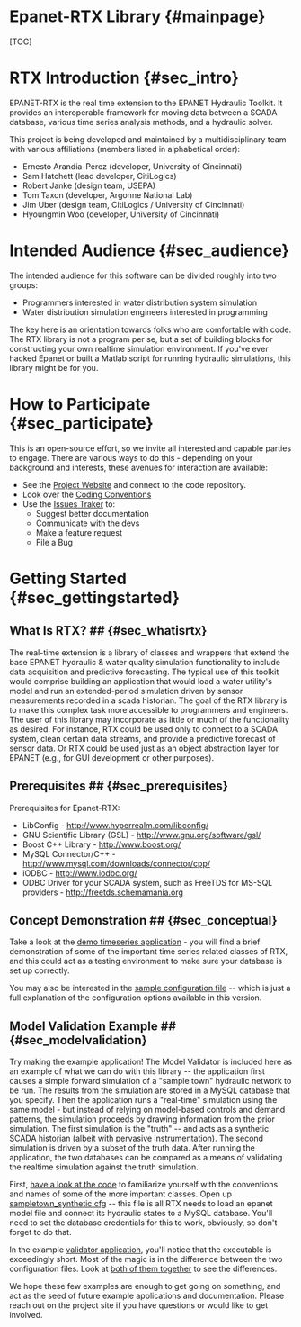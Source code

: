Epanet-RTX Library                        {#mainpage}
==========

[TOC]

RTX Introduction					{#sec_intro}
============
EPANET-RTX is the real time extension to the EPANET Hydraulic Toolkit. It provides an interoperable framework for moving data between a SCADA database, various time series analysis methods, and a hydraulic solver.

This project is being developed and maintained by a multidisciplinary team with various affiliations (members listed in alphabetical order):
 
 - Ernesto Arandia-Perez (developer, University of Cincinnati)
 - Sam Hatchett (lead developer, CitiLogics)
 - Robert Janke (design team, USEPA)
 - Tom Taxon (developer, Argonne National Lab)
 - Jim Uber (design team, CitiLogics / University of Cincinnati)
 - Hyoungmin Woo (developer, University of Cincinnati)
 
Intended Audience				{#sec_audience}
=================
 The intended audience for this software can be divided roughly into two groups:
 
 - Programmers interested in water distribution system simulation
 - Water distribution simulation engineers interested in programming
 
 The key here is an orientation towards folks who are comfortable with code. The RTX library is not a program per se, but a set of building blocks for constructing your own realtime simulation environment. If you've ever hacked Epanet or built a Matlab script for running hydraulic simulations, this library might be for you.
 
How to Participate				{#sec_participate}
================== 
 This is an open-source effort, so we invite all interested and capable parties to engage. There are various ways to do this - depending on your background and interests, these avenues for interaction are available:
 
- See the [Project Website](https://github.com/OpenWaterAnalytics/epanet-rtx) and connect to the code repository.
- Look over the [Coding Conventions](conventions.html)
- Use the [Issues Traker](https://github.com/OpenWaterAnalytics/epanet-rtx/issues) to:
	+ Suggest better documentation
	+ Communicate with the devs
	+ Make a feature request
	+ File a Bug
 
 
Getting Started					{#sec_gettingstarted}
===============
## What Is RTX? ##							{#sec_whatisrtx}
The real-time extension is a library of classes and wrappers that extend the base EPANET hydraulic & water quality simulation functionality to include data acquisition and predictive forecasting. The typical use of this toolkit would comprise building an application that would load a water utility's model and run an extended-period simulation driven by sensor measurements recorded in a scada historian. The goal of the RTX library is to make this complex task more accessible to programmers and engineers.
The user of this library may incorporate as little or much of the functionality as desired. For instance, RTX could be used only to connect to a SCADA system, clean certain data streams, and provide a predictive forecast of sensor data. Or RTX could be used just as an object abstraction layer for EPANET (e.g., for GUI development or other purposes).
 
## Prerequisites ##							{#sec_prerequisites}
Prerequisites for Epanet-RTX:
 
 - LibConfig - http://www.hyperrealm.com/libconfig/
 - GNU Scientific Library (GSL) - http://www.gnu.org/software/gsl/
 - Boost C++ Library - http://www.boost.org/
 - MySQL Connector/C++ - http://www.mysql.com/downloads/connector/cpp/
 - iODBC - http://www.iodbc.org/
 - ODBC Driver for your SCADA system, such as FreeTDS for MS-SQL providers - http://freetds.schemamania.org
 
## Concept Demonstration ##					{#sec_conceptual}
Take a look at the [demo timeseries application](demo_ts.html) - you will find a brief demonstration of some of the important time series related classes of RTX, and this could act as a testing environment to make sure your database is set up correctly.
 
You may also be interested in the [sample configuration file](sampleconfig.html) -- which is just a full explanation of the configuration options available in this version.
 
## Model Validation Example ##				{#sec_modelvalidation}
Try making the example application! The Model Validator is included here as an example of what we can do with this library -- the application first causes a simple forward simulation of a "sample town" hydraulic network to be run. The results from the simulation are stored in a MySQL database that you specify. Then the application runs a "real-time" simulation using the same model - but instead of relying on model-based controls and demand patterns, the simulation proceeds by drawing information from the prior simulation. The first simulation is the "truth" -- and acts as a synthetic SCADA historian (albeit with pervasive instrumentation). The second simulation is driven by a subset of the truth data. After running the application, the two databases can be compared as a means of validating the realtime simulation against the truth simulation.
 
 First, [have a look at the code](validation_code.html) to familiarize yourself with the conventions and names of some of the more important classes. Open up [sampletown_synthetic.cfg](validation_config_synthetic.html) -- this file is all RTX needs to load an epanet model file and connect its hydraulic states to a MySQL database. You'll need to set the database credentials for this to work, obviously, so don't forget to do that.
 
 In the example [validator application](validation_code.html), you'll notice that the executable is exceedingly short. Most of the magic is in the difference between the two configuration files. Look at [both of them together](validation_config_comparison.html) to see the differences.
 
 We hope these few examples are enough to get going on something, and act as the seed of future example applications and documentation. Please reach out on the project site if you have questions or would like to get involved.